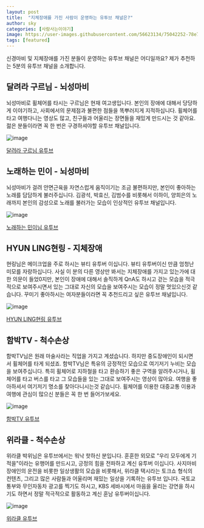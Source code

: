 ```yaml
---
layout: post
title:  "지체장애를 가진 사람이 운영하는 유투브 채널은?"
author: sky
categories: [사람사는이야기]
image: https://user-images.githubusercontent.com/56623134/75042252-78e7b200-5501-11ea-9c89-ecb0e3a76c11.png
tags: [featured]
---
```


신경마비 및 지체장애를 가진 분들이 운영하는 유투브 채널은 어디일까요?
제가 추천하는 5분의 유투브 채널을 소개합니다.


## 달려라 구르님 - 뇌성마비

뇌성마비로 휠체어를 타시는 구르님은 현재 여고생입니다.
본인의 장애에 대해서 당당하게 이야기하고,
사회에서의 문제점과 불편한 점들을 똑뿌러지게 지적하십니다.
휠체어를 타고 여행다니는 영상도 많고,
친구들과 어울리는 장면들을 재밌게 만드시는 것 같아요.
젊은 분들이라면 꼭 한 번은 구경하셔야할 유투브 채널입니다.

![image](https://user-images.githubusercontent.com/56623134/75044611-48097c00-5505-11ea-99f9-64357284565d.png)

[달려라 구르님 유투브](https://www.youtube.com/channel/UC12vNJwcWTzdHAknAPn7dUw/featured)

## 노래하는 민이 - 뇌성마비

뇌성마비가 걸려 안면근육을 자연스럽게 움직이기는 조금 불편하지만,
본인이 좋아하는 노래를 담담하게 불러주십니다.
김광석, 박효신, 김범수를 비롯해서 이하이, 양희은의 노래까지
본인의 감성으로 노래를 불러가는 모습이 인상적인 유투브 채널입니다.

![image](https://user-images.githubusercontent.com/56623134/75043322-3921ca00-5503-11ea-8da1-ec76b96faf30.png)

[노래하는 민이님 유투브](https://www.youtube.com/channel/UC8QN00_H7Vg3NIdO-6_E8aA)

## HYUN LING현링 - 지체장애

현링님은 메이크업을 주로 하시는 뷰티 유투버 이십니다.
뷰티 유투버이신 만큼 엄청난 미모를 자랑하십니다.
사실 이 분의 다른 영상만 봐서는 지체장애를 가지고 있는가에 대한 의문이 들었0지만,
본인이 장애에 대해서 솔직하게 QnA도 하시고 걷는 모습을 적극적으로 보여주시면서
있는 그대로 자신의 모습을 보여주시는 모습이 정말 멋있으신것 같습니다.
꾸미기 좋아하시는 여자분들이라면 꼭 추천드리고 싶은 유투브 채널입니다.

![image](https://user-images.githubusercontent.com/56623134/75043550-9ddd2480-5503-11ea-88fb-741674598dbf.png)

[HYUN LING현링 유투브](https://www.youtube.com/channel/UCZvMs9i66lNF24BJwJBXb8g)

## 함박TV - 척수손상

함박TV님은 원래 마술사라는 직업을 가지고 계셨습니다.
하지만 중도장애인이 되시면서 휠체어를 타게 되셨죠.
함박TV님은 특유의 긍정적인 모습으로 여기저기 누비는 모습을 보여주십니다.
특히 휠체어로 지하철을 타고 환승하기 좋은 구역을 알려주시거나,
휠체어를 타고 버스를 타고 그 모습들을 있는 그대로 보여주시는 영상이 많아요.
여행을 좋아하셔서 여기저기 명소를 찾아다니시는것 같습니다.
휠체어를 이용한 대중교통 이용과 여행에 관심이 많으신 분들은 꼭 한 번 들어가보세요.

![image](https://user-images.githubusercontent.com/56623134/75043930-20fe7a80-5504-11ea-8dbf-aac4ebeccdc5.png)

[함박TV 유투브](https://www.youtube.com/channel/UCGHRIgIdfbN4tEwdmz5zthg)


## 위라클 - 척수손상

위라클 박위님은 유투브에서는 워낙 핫하신 분입니다.
훈훈한 외모로 "우리 모두에게 기적을"이라는 유행어를 만드시고,
긍정의 힘을 전파하고 계신 유투버 이십니다.
사지마비 장애인의 운전을 비롯한 일상생활의 모습을 비롯해서,
위라클 택시라는 토크쇼 형식의 컨텐츠,
그리고 많은 사람들과 어울리며 재밌는 일상을 기록하는 유투브 입니다.
국토교통부와 무인자동차 광고를 찍기도 하시고,
KBS 세바시에서 마음을 울리는 강연을 하시기도 하면서 정말 적극적으로 활동하고 계신 훈남 유투버이십니다.


![image](https://user-images.githubusercontent.com/56623134/75044232-a1bd7680-5504-11ea-9f65-2023f355ddc9.png)

[위라클 유투브](https://www.youtube.com/channel/UCT8l_qvhkgTBu8-7wz1hZ0Q)

